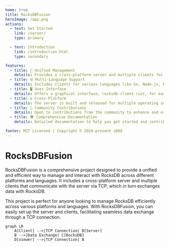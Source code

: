 ```yaml
---
home: true
title: RocksDBFusion
heroImage: /app.png
actions:
  - text: Get Started
    link: /server/
    type: primary

  - text: Introduction
    link: /introduction.html
    type: secondary

features:
  - title: 💼 Unified Management
    details: Provides a cross-platform server and multiple clients for efficient interaction with RocksDB across different platforms.
  - title: 🌐 Multi-Language Support
    details: Includes clients for various languages like Go, Node.js, PHP, Python, and Rust, ensuring wide usability.
  - title: 🖥️ User Interface
    details: Offers a graphical interface, rocksdb-client-rust, for easy interaction with the server.
  - title: ⚙️ Cross-Platform
    details: The server is built and released for multiple operating systems, making it versatile.
  - title: 🤝 Community Contributions
    details: Open to contributions from the community to enhance and extend functionality.
  - title: 📚 Comprehensive Documentation
    details: Detailed documentation to help you get started and contribute effectively.

footer: MIT Licensed | Copyright © 2024-present s00d
---
```


# RocksDBFusion

RocksDBFusion is a comprehensive project designed to provide a unified and efficient way to manage and interact with RocksDB across different platforms and languages. It includes a cross-platform server and multiple clients that communicate with the server via TCP, which in turn exchanges data with RocksDB.

This project is perfect for anyone looking to manage RocksDB efficiently across various platforms and languages. With RocksDBFusion, you can easily set up the server and clients, facilitating seamless data exchange through a TCP connection.

```mermaid
graph LR
    A[Client] -->|TCP Connection| B[Server]
    B -->|Data Exchange| C[RocksDB]
    D[viewer] -->|TCP Connection| B
```